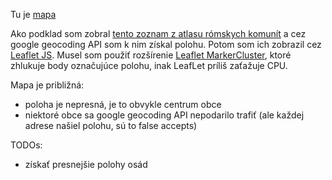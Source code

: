 Tu je [mapa](http://petervojtek.github.io/mapa-romskych-komunit/)

Ako podklad som zobral [tento zoznam z atlasu rómskych komunít](http://romovia.vlada.gov.sk/3556/regiony.php) a cez google geocoding API som k nim získal polohu. 
Potom som ich zobrazil cez [Leaflet JS](https://github.com/Leaflet/Leaflet). Musel som použiť rozšírenie [Leaflet MarkerCluster](https://github.com/Leaflet/Leaflet.markercluster), ktoré zhlukuje body označujúce polohu, inak LeafLet príliš zaťažuje CPU.

Mapa je približná:
* poloha je nepresná, je to obvykle centrum obce
* niektoré obce sa google geocoding API nepodarilo trafiť (ale každej adrese našiel polohu, sú to false accepts)

TODOs:
* získať presnejšie polohy osád
